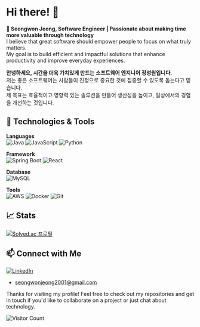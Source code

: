 # Hi there! 👋

**🚀 Seongwon Jeong, Software Engineer | Passionate about making time more valuable through technology**   
I believe that great software should empower people to focus on what truly matters.   
My goal is to build efficient and impactful solutions that enhance productivity and improve everyday experiences.         

**안녕하세요, 시간을 더욱 가치있게 만드는 소프트웨어 엔지니어 정성원입니다.**   
저는 좋은 소프트웨어는 사람들이 진정으로 중요한 것에 집중할 수 있도록 돕는다고 믿습니다.    
제 목표는 효율적이고 영향력 있는 솔루션을 만들어 생산성을 높이고, 일상에서의 경험을 개선하는 것입니다.

## 🔧 Technologies & Tools

**Languages**   
![Java](https://img.shields.io/badge/Java-ED8B00?style=flat&logo=openjdk&logoColor=white)
![JavaScript](https://img.shields.io/badge/-JavaScript-F7DF1E?style=flat&logo=javascript&logoColor=black)
![Python](https://img.shields.io/badge/python-3670A0?style=flat&logo=python&logoColor=ffdd54)

**Framework**   
![Spring Boot](https://img.shields.io/badge/-Spring%20Boot-6DB33F?style=flat&logo=spring-boot&logoColor=white)
![React](https://img.shields.io/badge/-React-61DAFB?style=flat&logo=react&logoColor=black)

**Database**   
![MySQL](https://img.shields.io/badge/-MySQL-4479A1?style=flat&logo=mysql&logoColor=white)

**Tools**   
![AWS](https://img.shields.io/badge/AWS-232F3E?style=flat&logo=amazonwebservices&logoColor=white)
![Docker](https://img.shields.io/badge/-Docker-2496ED?style=flat&logo=docker&logoColor=white)
![Git](https://img.shields.io/badge/-Git-F05032?style=flat&logo=git&logoColor=white)


<!-- 
### Studying now
# ![NestJS](https://img.shields.io/badge/nestjs-%23E0234E.svg?style=flat&logo=nestjs&logoColor=white)
-->

## 📈 Stats

<!-- ![Your GitHub stats](https://github-readme-stats.vercel.app/api?username=yourusername&show_icons=true&hide_border=true&theme=radical) -->
[![Solved.ac 프로필](http://mazassumnida.wtf/api/v2/generate_badge?boj=sinam7)](https://solved.ac/sinam7) 


<!-- ## 🚀 About Me -->

<!-- - 🔭 I’m currently working on **microservices architecture** using Spring Boot. -->
<!-- - 🌱 I’m currently learning **Backend Web Service** using NestJS. -->
<!-- - 👯 I’m looking to collaborate on **open-source projects**. -->
<!-- - 💬 Ask me about **Spring Boot<!-- , Hibernate, REST APIs, and Docker**. -->

<!-- ## 📚 Latest Blog Posts -->

<!-- BLOG-POST-LIST:START -->
<!-- - [How to Create RESTful APIs with Spring Boot](https://yourblog.com/how-to-create-restful-apis-with-spring-boot) -->
<!-- - [Understanding Microservices Architecture](https://yourblog.com/understanding-microservices-architecture) -->
<!-- - [Integrating React with Spring Boot](https://yourblog.com/integrating-react-with-spring-boot) -->
<!-- BLOG-POST-LIST:END -->

## 📫 Connect with Me

[![LinkedIn](https://img.shields.io/badge/-LinkedIn-0077B5?style=flat&logo=linkedin&logoColor=white)](https://www.linkedin.com/in/seongwon-jeong-b0350830b/)
  - [seongwonjeong2001@gmail.com](mailto:seongwonjeong2001@gmail.com)

<!-- ## 💼 Professional Experience -->

<!-- ### Backend Developer at [Your Company](https://yourcompany.com) -->
<!-- *March 2020 - Present* -->

<!-- - Developed and maintained scalable backend services using Spring Boot. -->
<!-- - Implemented RESTful APIs for various microservices. -->
<!-- - Worked with Hibernate for efficient database interaction. -->
<!-- - Used Docker and Kubernetes for containerization and orchestration of applications. -->
<!-- - Collaborated with frontend developers to integrate REST APIs with React.js. -->

<!-- ## 📜 Certifications -->

<!-- - **Spring Professional Certification** - Pivotal -->
<!-- - **Oracle Certified Professional, Java SE 11 Developer** - Oracle -->

Thanks for visiting my profile! Feel free to check out my repositories and get in touch if you'd like to collaborate on a project or just chat about technology.

![Visitor Count](https://komarev.com/ghpvc/?username=yourusername&color=brightgreen)

<!---
sinam7/sinam7 is a ✨ special ✨ repository because its `README.md` (this file) appears on your GitHub profile.
You can click the Preview link to take a look at your changes.
--->
